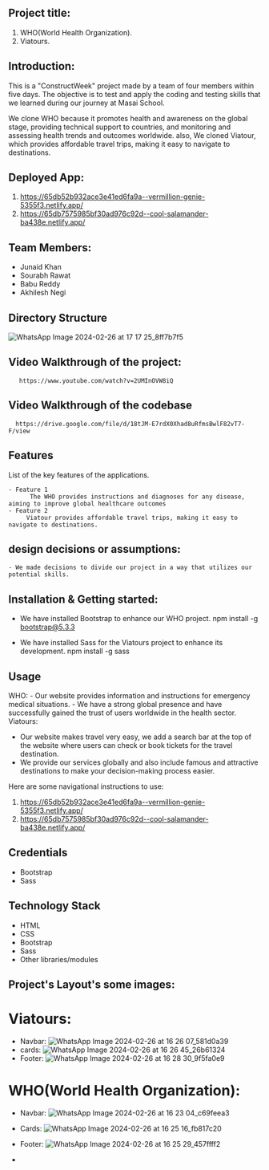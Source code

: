 ## Project title:
1. WHO(World Health Organization).
2. Viatours.


## Introduction:
  This is a "ConstructWeek" project made by a team of four members within five days. 
  The objective is to test and apply the coding and testing skills that we learned during our journey at Masai School.

  We clone WHO because it promotes health and awareness on the global stage, providing technical support to countries, and monitoring and assessing health trends and outcomes worldwide.
  also, We cloned Viatour, which provides affordable travel trips, making it easy to navigate to destinations.
    
  ## Deployed App:
  1. https://65db52b932ace3e41ed6fa9a--vermillion-genie-5355f3.netlify.app/
  2.  https://65db7575985bf30ad976c92d--cool-salamander-ba438e.netlify.app/

  ## Team Members: 
   - Junaid Khan
   - Sourabh Rawat
   - Babu Reddy
   - Akhilesh Negi

  ## Directory Structure
  ![WhatsApp Image 2024-02-26 at 17 17 25_8ff7b7f5](https://github.com/Junaidify/cw-web-204/assets/157748393/f8fc4162-67c7-4a6a-8719-bd682acc9037)




  ## Video Walkthrough of the project:
       https://www.youtube.com/watch?v=2UMInOVW8iQ

   ## Video Walkthrough of the codebase
      https://drive.google.com/file/d/18tJM-E7rdX0Xhad8uRfmsBwlF82vT7-F/view

   ## Features
   List of the key features of the applications.

    - Feature 1
          The WHO provides instructions and diagnoses for any disease, aiming to improve global healthcare outcomes
    - Feature 2
         Viatour provides affordable travel trips, making it easy to navigate to destinations.


## design decisions or assumptions:
    - We made decisions to divide our project in a way that utilizes our potential skills.
    

## Installation & Getting started:
   - We have installed Bootstrap to enhance our WHO project.
     npm install -g bootstrap@5.3.3

  - We have installed Sass for the Viatours project to enhance its development.
     npm install -g sass

## Usage
   WHO:
    - Our website provides information and instructions for emergency medical situations.
    - We have a strong global presence and have successfully gained the trust of users worldwide in the health sector.
   Viatours:
   -  Our website makes travel  very easy, we add a search bar at the top of the website  where users can check or book tickets for the travel destination.
   -  We provide our services globally and also include famous and attractive destinations to make your decision-making process easier.

Here are some navigational instructions to use:

   1. https://65db52b932ace3e41ed6fa9a--vermillion-genie-5355f3.netlify.app/
  2.   https://65db7575985bf30ad976c92d--cool-salamander-ba438e.netlify.app/
     
## Credentials
  - Bootstrap
  - Sass

## Technology Stack
 
- HTML
- CSS
- Bootstrap
- Sass
- Other libraries/modules
    
## Project's Layout's some images:

# Viatours:
- Navbar: ![WhatsApp Image 2024-02-26 at 16 26 07_581d0a39](https://github.com/Junaidify/cw-web-204/assets/157748393/d3afc4a0-d34f-4dad-a89c-810001c08d0c)
- cards:  ![WhatsApp Image 2024-02-26 at 16 26 45_26b61324](https://github.com/Junaidify/cw-web-204/assets/157748393/d5ac7c03-29e1-40e1-8b5b-01a075dc7fae)
- Footer: ![WhatsApp Image 2024-02-26 at 16 28 30_9f5fa0e9](https://github.com/Junaidify/cw-web-204/assets/157748393/66a28fec-674e-4b96-802e-e9e5f85cd31d)

 # WHO(World Health Organization):
- Navbar: ![WhatsApp Image 2024-02-26 at 16 23 04_c69feea3](https://github.com/Junaidify/cw-web-204/assets/157748393/023c51ba-6e4f-4a92-b775-b3db53d577a8)
- Cards:  ![WhatsApp Image 2024-02-26 at 16 25 16_fb817c20](https://github.com/Junaidify/cw-web-204/assets/157748393/2db58998-443a-4201-8a55-2d70ca2edf25)
- Footer: ![WhatsApp Image 2024-02-26 at 16 25 29_457ffff2](https://github.com/Junaidify/cw-web-204/assets/157748393/3754aa35-4999-4c8f-b374-bd79f3ed96af)



  








-  




